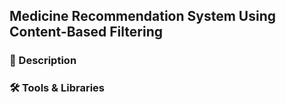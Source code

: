 ## Medicine Recommendation System Using Content-Based Filtering

### 📄 Description

<div align='justify'>
  
</div>

### 🛠 Tools & Libraries
